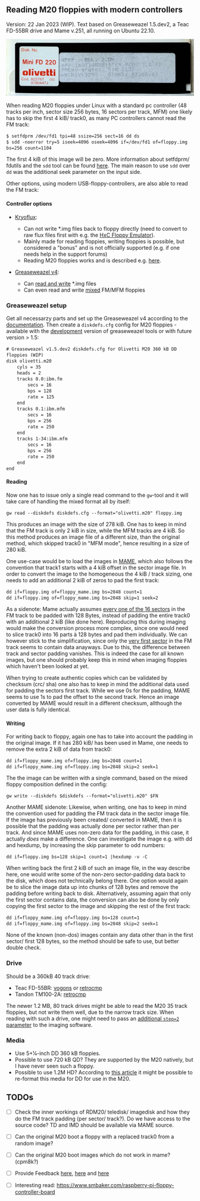 ﻿
## Reading M20 floppies with modern controllers

Version: 22 Jan 2023 (WIP). Text based on Greaseweazel 1.5.dev2, a Teac FD-55BR drive and Mame v.251, all running on Ubuntu 22.10.

<p align="center">
  <img src="article_media/floppy.jpg" alt="An original PCOS 2.0 floppy from 1983" width="700px"/>
</p>

When reading M20 floppies under Linux with a standard pc controller (48 tracks per inch, sector size 256 bytes, 16 sectors per track, MFM) one likely has to skip the first 4 kiB/ track0, as many PC controllers cannot read the FM track:

    $ setfdprm /dev/fd1 tpi=48 ssize=256 sect=16 dd ds
    $ sdd -noerror try=5 iseek=4096 oseek=4096 if=/dev/fd1 of=floppy.img bs=256 count=1104 

The first 4 kiB of this image will be zero. More information about setfdprm/ fdutils and the `sdd` tool can be found [here](http://www.z80ne.com/m20/index.php?argument=sections/transfer/imagereadwrite/imagereadwrite.inc). The main reason to use `sdd` over `dd` was the additional seek parameter on the input side.

Other options, using modern USB-floppy-controllers, are also able to read the FM track:

#### Controller options

* [Kryoflux](https://kryoflux.com/):

  * Can not write *.img files back to floppy directly (need to convert to raw flux files first with e.g. the [HxC Floppy Emulator](https://hxc2001.com/download/floppy_drive_emulator/)).
  * Mainly made for reading floppies, writing floppies is possible, but considered a "bonus" and is not officially supported (e.g. if one needs help in the support forums)
  * Reading M20 floppies works and is described e.g. [here](https://jandelgado.github.io/blog/posts/olivetti-m20-disk-preservation/).

* [Greaseweazel v4](https://github.com/keirf/Greaseweazle/wiki):

  * Can [read and write](https://github.com/keirf/greaseweazle/wiki/Supported-Image-Types) *.img files
  * Can even read and write [mixed](https://github.com/keirf/greaseweazle/issues/143) FM/MFM floppies

### Greaseweazel setup

Get all necessarzy parts and set up the Greaseweazel v4 according to the [documentation](https://github.com/keirf/greaseweazle/wiki/V4-Setup). Then create a `diskdefs.cfg` config for M20 floppies - available with the [development](https://github.com/keirf/greaseweazle/issues/261#issuecomment-1369036593) version of greaseweazel tools or with future version > 1.5:

    # Greaseweazel v1.5.dev2 diskdefs.cfg for Olivetti M20 360 kB DD floppies (WIP)
    disk olivetti.m20
        cyls = 35
        heads = 2
        tracks 0.0:ibm.fm
            secs = 16
            bps = 128
            rate = 125
        end
        tracks 0.1:ibm.mfm
            secs = 16
            bps = 256
            rate = 250
        end
        tracks 1-34:ibm.mfm
            secs = 16
            bps = 256
            rate = 250
        end
    end

#### Reading

Now one has to issue only a single read command to the `gw`-tool and it will take care of handling the mixed format all by itself:

    gw read --diskdefs diskdefs.cfg --format="olivetti.m20" floppy.img
    
This produces an image with the size of 278 kiB. One has to keep in mind that the FM track is only 2 kiB in size, while the MFM tracks are 4 kiB. So this method produces an image file of a different size, than the original method, which skipped track0 in "MFM mode", hence resulting in a size of 280 kiB. 

One use-case would be to load the images in [MAME](http://www.z80ne.com/m20/index.php?argument=sections/tech/mame_m20.inc), which also follows the convention that track1 starts with a 4 kiB offset in the sector image file. In order to convert the image to the homogeneous the 4 kiB / track sizing, one needs to add an additional 2 kiB of zeros to pad the first track:

    dd if=floppy.img of=floppy_mame.img bs=2048 count=1
    dd if=floppy.img of=floppy_mame.img bs=2048 skip=1 seek=2

As a sidenote: Mame actually assumes [every one of the 16 sectors](https://github.com/mamedev/mame/blob/master/src/lib/formats/m20_dsk.cpp#L9) in the FM track to be padded with 128 Bytes, instead of padding the entire track0 with an additional 2 kiB (like done here). Reproducing this during imaging would make the conversion process more complex, since one would need to slice track0 into 16 parts à 128 bytes and pad them individually. We can however stick to the simplification, since only the [very first sector](https://forums.bannister.org/ubbthreads.php?ubb=showflat&Number=100146#Post100146) in the FM track seems to contain data anayways. Due to this, the difference between track and sector padding vanishes. This is indeed the case for all known images, but one should probably keep this in mind when imaging floppies which haven't been looked at yet.

When trying to create authentic copies which can be validated by checksum (crc/ sha) one also has to keep in mind the additional data used for padding the sectors first track. While we use 0s for the padding, MAME seems to use 1s to pad the offset to the second track. Hence an image converted by MAME would result in a different checksum, allthough the user data is fully identical.

#### Writing

For writing back to floppy, again one has to take into account the padding in the original image. If it has 280 kiB/ has been used in Mame, one needs to remove the extra 2 kiB of data from track0:

    dd if=floppy_mame.img of=floppy.img bs=2048 count=1
    dd if=floppy_mame.img of=floppy.img bs=2048 skip=2 seek=1

The the image can be written with a single command, based on the mixed floppy composition defined in the config:
    
    gw write --diskdefs $diskdefs --format="olivetti.m20" $FN
    
Another MAME sidenote: Likewise, when writing, one has to keep in mind the convention used for padding the FM track data in the sector image file. If the image has previously been created/ converted in MAME, then it is possible that the padding was actually done per sector rather than per track. And since MAME uses non-zero data for the padding, in this case, it actually _does_ make a difference. One can investigate the image e.g. with dd and hexdump, by increasing the skip parameter to odd numbers:

    dd if=floppy.img bs=128 skip=1 count=1 |hexdump -v -C

When writing back the first 2 kiB of such an image file, in the way describe here, one would write some of the non-zero sector-padding data back to the disk, which does not technically belong there. One option would again be to slice the image data up into chunks of 128 bytes and remove the padding before writing back to disk. Alternatively, assuming again that only the first sector contains data, the conversion can also be done by only copying the first sector to the image and skipping the rest of the first track:

    dd if=floppy_mame.img of=floppy.img bs=128 count=1
    dd if=floppy_mame.img of=floppy.img bs=2048 skip=2 seek=1
    
None of the known (non-dos) images contain any data other than in the first sector/ first 128 bytes, so the method should be safe to use, but better double check.

### Drive

Should be a 360kB 40 track drive:

* Teac FD-55BR: [vogons](https://vogonswiki.com/index.php/Teac_FD-55BR) or [retrocmp](https://retrocmp.de/fdd/teac/fd55_i.htm)
* Tandon TM100-2A: [retrocmp](https://retrocmp.de/fdd/tandon/tm100-2a.htm)

The newer 1.2 MB, 80 track drives might be able to read the M20 35 track floppies, but not write them well, due to the narrow track size. When reading with such a drive, one might need to pass an [additional `step=2` parameter](https://github.com/keirf/greaseweazle/wiki/Getting-Started) to the imaging software.

### Media

* Use 5+1⁄4-inch DD 360 kB floppies.
* Possible to use 720 kB QD? They are supported by the M20 natively, but I have never seen such a floppy.
* Possible to use 1.2M HD? According to [this article](https://forum.vcfed.org/index.php?threads/1-2mb-floppy-in-360kb-drive.52905/) it might be possible to re-format this media for DD for use in the M20.

## TODOs

- [ ] Check the inner workings of RDM20/ teledisk/ imagedisk and how they do the FM track padding (per sector/ track?). Do we have access to the source code? TD and IMD should be available via MAME source.
- [ ] Can the original M20 boot a floppy with a replaced track0 from a random image?
- [ ] Can the original M20 boot images which do not work in mame? (cpm8k?)
- [ ] Provide Feedback [here](https://gist.github.com/jandelgado/88962932896127dcabbe251f996e790e), [here](https://github.com/keirf/greaseweazle/issues/143) and [here](https://github.com/keirf/greaseweazle/issues/261)
- [ ] Interesting read: https://www.smbaker.com/raspberry-pi-floppy-controller-board

